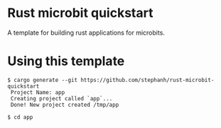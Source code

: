 # Rust microbit quickstart

A template for building rust applications for microbits.

# Using this template

```
$ cargo generate --git https://github.com/stephanh/rust-microbit-quickstart
 Project Name: app
 Creating project called `app`...
 Done! New project created /tmp/app

$ cd app
```
